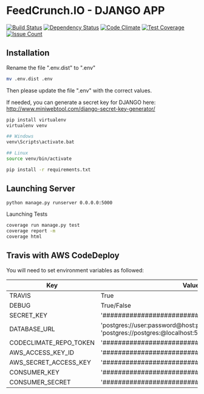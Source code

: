 FeedCrunch.IO - DJANGO APP
====================

[![Build Status](https://travis-ci.com/DataIsTheNewBlack/FeedCrunch.IO.svg?token=Mwzs9s5gJEGyrsnoybN5&branch=master)](https://travis-ci.com/DataIsTheNewBlack/FeedCrunch.IO)
[![Dependency Status](https://gemnasium.com/badges/04ce4180e33774ce36e41e22b0942ec1.svg)](https://gemnasium.com/github.com/DataIsTheNewBlack/FeedCrunch.IO)
[![Code Climate](https://codeclimate.com/repos/5772aa87f97096006f001cb4/badges/7ea6335aee9b44fcdc67/gpa.svg)](https://codeclimate.com/repos/5772aa87f97096006f001cb4/feed)
[![Test Coverage](https://codeclimate.com/repos/5772aa87f97096006f001cb4/badges/7ea6335aee9b44fcdc67/coverage.svg)](https://codeclimate.com/repos/5772aa87f97096006f001cb4/coverage)
[![Issue Count](https://codeclimate.com/repos/5772aa87f97096006f001cb4/badges/7ea6335aee9b44fcdc67/issue_count.svg)](https://codeclimate.com/repos/5772aa87f97096006f001cb4/feed)

## Installation

Rename the file ".env.dist" to ".env"
```sh
mv .env.dist .env
```

Then please update the file ".env" with the correct values.

If needed, you can generate a secret key for DJANGO here: http://www.miniwebtool.com/django-secret-key-generator/

```sh
pip install virtualenv
virtualenv venv

## Windows
venv\Scripts\activate.bat

## Linux
source venv/bin/activate

pip install -r requirements.txt
```

## Launching Server

```sh
python manage.py runserver 0.0.0.0:5000
```

Launching Tests

```sh
coverage run manage.py test
coverage report -m
coverage html
```

## Travis with AWS CodeDeploy

You will need to set environment variables as followed:

| Key                    | Value                                                                                                    |
|------------------------|----------------------------------------------------------------------------------------------------------|
| TRAVIS                 | True                                                                                                     |
| DEBUG                  | True/False                                                                                               |
| SECRET_KEY             | '##############################################'                                                         |
| DATABASE_URL           | 'postgres://user:password@host:port/Database' (travis : 'postgres://postgres:@localhost:5432/travisci')  |
| CODECLIMATE_REPO_TOKEN | '##############################################'                                                         |
| AWS_ACCESS_KEY_ID      | '##############################################'                                                         |
| AWS_SECRET_ACCESS_KEY  | '##############################################'                                                         |
| CONSUMER_KEY           | '##############################################'                                                         |
| CONSUMER_SECRET        | '##############################################'                                                         |
